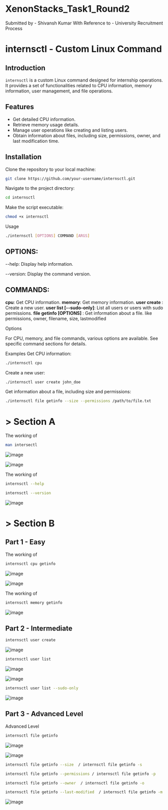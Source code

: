 # XenonStacks_Task1_Round2

Submitted by - Shivansh Kumar
With Reference to - University Recruitment Process

# internsctl - Custom Linux Command

## Introduction

`internsctl` is a custom Linux command designed for internship operations. It provides a set of functionalities related to CPU information, memory information, user management, and file operations.

## Features

- Get detailed CPU information.
- Retrieve memory usage details.
- Manage user operations like creating and listing users.
- Obtain information about files, including size, permissions, owner, and last modification time.

## Installation

Clone the repository to your local machine:

```bash
git clone https://github.com/your-username/internsctl.git
```

Navigate to the project directory:

```bash
cd internsctl
```
Make the script executable:
```bash
chmod +x internsctl
```
Usage

```bash
./internsctl [OPTIONS] COMMAND [ARGS]
```

## OPTIONS:

<p>--help: Display help information.</p>
<p>--version: Display the command version.</p>

## COMMANDS:

**cpu**: Get CPU information.
**memory**: Get memory information.
**user create <username>**: Create a new user.
**user list [--sudo-only]**: List all users or users with sudo permissions.
**file getinfo [OPTIONS] <file-name>**: Get information about a file. like permissions, owner, filename, size, lastmodified

Options

For CPU, memory, and file commands, various options are available. See specific command sections for details.

Examples
Get CPU information:
```bash
./internsctl cpu
```
Create a new user:
```bash
./internsctl user create john_doe
```
Get information about a file, including size and permissions:
```bash
./internsctl file getinfo --size --permissions /path/to/file.txt
```

# > Section A
The working of 
```bash
man intersectl
```

![image](https://github.com/shivanshkumar999/XenonStacks_Task1_Round2/assets/67266253/76eae209-2f11-42fa-9b86-c554852f3049)

![image](https://github.com/shivanshkumar999/XenonStacks_Task1_Round2/assets/67266253/f65ae513-182e-41b4-a313-661e62b37dc5)

The working of 
```bash
internsctl --help
```
```bash
internsctl --version
```
![image](https://github.com/shivanshkumar999/XenonStacks_Task1_Round2/assets/67266253/dd8b1393-68f3-405f-8019-4d61db71d6c2)


# > Section B 

## Part 1 - Easy

The working of 
```bash
internsctl cpu getinfo
```
![image](https://github.com/shivanshkumar999/XenonStacks_Task1_Round2/assets/67266253/670e696e-6342-465b-aa45-fe1327a656b7)

![image](https://github.com/shivanshkumar999/XenonStacks_Task1_Round2/assets/67266253/d355143c-55d5-4034-9c85-05551ca0b981)


The working of 
```bash
internsctl memory getinfo
```

![image](https://github.com/shivanshkumar999/XenonStacks_Task1_Round2/assets/67266253/dd7f8f75-e5f8-476b-aad7-c90f71762621)


## Part 2 - Intermediate

```bash
internsctl user create 
```
![image](https://github.com/shivanshkumar999/XenonStacks_Task1_Round2/assets/67266253/1b3fd3ad-49cf-4339-8293-7e4f963aaf7f)

```bash
internsctl user list
```
![image](https://github.com/shivanshkumar999/XenonStacks_Task1_Round2/assets/67266253/1115d53f-4bbc-4946-9ce5-16212fc1f30e)

![image](https://github.com/shivanshkumar999/XenonStacks_Task1_Round2/assets/67266253/d13f8fd2-cf1f-43eb-a622-eaa99983af09)

```bash
internsctl user list --sudo-only
```
![image](https://github.com/shivanshkumar999/XenonStacks_Task1_Round2/assets/67266253/d02a785a-7d6f-4405-b51e-321401976b6b)

## Part 3 - Advanced Level

Advanced Level

```bash
internsctl file getinfo
```

![image](https://github.com/shivanshkumar999/XenonStacks_Task1_Round2/assets/67266253/752d267e-dff9-492d-ab8f-6ddc212f38c1)

![image](https://github.com/shivanshkumar999/XenonStacks_Task1_Round2/assets/67266253/713f2efa-09d8-4c10-8716-74091899607a)


```bash
internsctl file getinfo --size  / internsctl file getinfo -s
```
```bash
internsctl file getinfo --permissions / internsctl file getinfo -p
```
```bash
internsctl file getinfo --owner  / internsctl file getinfo -o
```
```bash
internsctl file getinfo --last-modified  / internsctl file getinfo -m
```

![image](https://github.com/shivanshkumar999/XenonStacks_Task1_Round2/assets/67266253/c38c78fc-f118-4631-b3d5-5e92d1100235)

